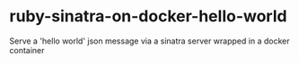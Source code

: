 # ruby-sinatra-on-docker-hello-world
Serve a 'hello world' json message via a sinatra server wrapped in a docker container
